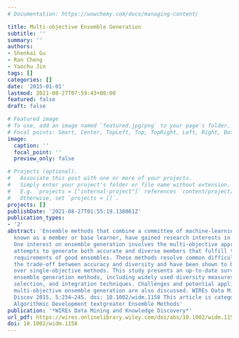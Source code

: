 ```yaml
---
# Documentation: https://wowchemy.com/docs/managing-content/

title: Multi-objective Ensemble Generation
subtitle: ''
summary: ''
authors:
- Shenkai Gu
- Ran Cheng
- Yaochu Jin
tags: []
categories: []
date: '2015-01-01'
lastmod: 2021-08-27T07:59:43+08:00
featured: false
draft: false

# Featured image
# To use, add an image named `featured.jpg/png` to your page's folder.
# Focal points: Smart, Center, TopLeft, Top, TopRight, Left, Right, BottomLeft, Bottom, BottomRight.
image:
  caption: ''
  focal_point: ''
  preview_only: false

# Projects (optional).
#   Associate this post with one or more of your projects.
#   Simply enter your project's folder or file name without extension.
#   E.g. `projects = ["internal-project"]` references `content/project/deep-learning/index.md`.
#   Otherwise, set `projects = []`.
projects: []
publishDate: '2021-08-27T01:55:19.138061Z'
publication_types:
- '2'
abstract: 'Ensemble methods that combine a committee of machine-learning models, each
  known as a member or base learner, have gained research interests in the past decade.
  One interest on ensemble generation involves the multi-objective approach, which
  attempts to generate both accurate and diverse members that fulfill the theoretical
  requirements of good ensembles. These methods resolve common difficulties of balancing
  the trade-off between accuracy and diversity and have been shown to be advantageous
  over single-objective methods. This study presents an up-to-date survey on multi-objective
  ensemble generation methods, including widely used diversity measures, member generation,
  selection, and integration techniques. Challenges and potential applications of
  multi-objective ensemble generation are also discussed. WIREs Data Mining Knowl
  Discov 2015, 5:234–245. doi: 10.1002/widm.1158 This article is categorized under:
  Algorithmic Development textgreater Ensemble Methods'
publication: '*WIREs Data Mining and Knowledge Discovery*'
url_pdf: https://wires.onlinelibrary.wiley.com/doi/abs/10.1002/widm.1158
doi: 10.1002/widm.1158
---
```

